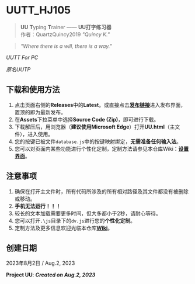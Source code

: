 # UUTT_HJ105
> **UU** **T**yping **T**rainer —— **UU打字练习器**<br>
作者：QuartzQuincy2019 _"Quincy K."_

> _"Where there is a will, there is a way."_

_UUTT For PC_

_原名UUTP_
## 下载和使用方法
1. 点击页面右侧的**Releases**中的**Latest**。或直接点击[**发布链接**](https://github.com/QuartzQuincy2019/UUTT_HJ105/releases)进入发布界面，置顶的即为最新发布。
2. 在**Assets**下拉菜单中选择**Source Code (Zip)**，即可进行下载。
3. 下载解压后，用浏览器（**建议使用Microsoft Edge**）打开**UU.html**（主文件），进入使用。
4. 您的按键已被文件`database.js`中的按键映射绑定，**无需准备任何输入法**。
5. 您可以对页面内某些功能进行个性化定制，定制方法请参见本仓库Wiki：[**设置界面**](https://github.com/QuartzQuincy2019/UUTT_HJ105/wiki/Settings)。
## 注意事项
1. 确保在打开主文件时，所有代码所涉及的所有相对路径及其文件都没有被删除或移动。
2. **手机无法运行！！！**
3. 较长的文本加载需要更多时间，但大多都小于2秒，请耐心等待。
4. 您可以打开`.\js`目录下的`dv.js`进行您的**个性化定制**。
5. 定制方法及更多信息欢迎光临本仓库[**Wiki**](https://github.com/QuartzQuincy2019/UUTT_HJ105/wiki)。
## 创建日期
2023年8月2日 / Aug.2, 2023

**Project UU**: _**Created on Aug.2, 2023**_
